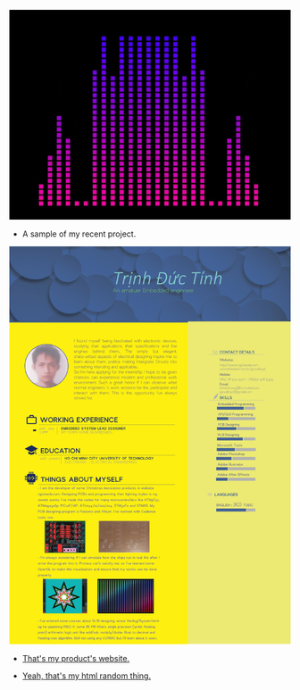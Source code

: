 

<a href="/BlogPostAssets/video/Untitled.mp4" title="Link Title"><img src="/BlogPostAssets/video/Capture.PNG" alt="Audio Visualization." style="float: none; margin-right: 25vw;"/></a>
- A sample of my recent project.

![](0001.jpg)

- [That's my product's website.](http://ngoisaola.com)

- [Yeah, that's my html random thing.](https://groutlloyd.github.io/Portfolio.html)

